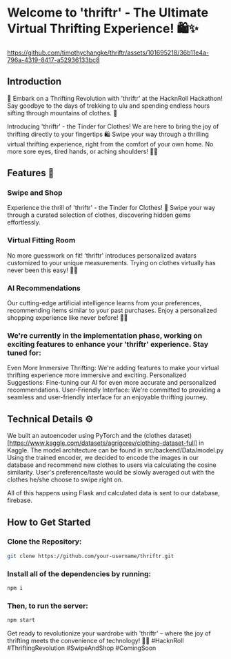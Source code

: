 
# Welcome to 'thriftr' - The Ultimate Virtual Thrifting Experience! 🛍️✨



https://github.com/timothychangke/thriftr/assets/101695218/36b11e4a-796a-4319-8417-a52936133bc8



## Introduction

🚀 Embark on a Thrifting Revolution with 'thriftr' at the HacknRoll Hackathon! Say goodbye to the days of trekking to ulu and spending endless hours sifting through mountains of clothes. 🌟

Introducing 'thriftr' - the Tinder for Clothes! We are here to bring the joy of thrifting directly to your fingertips 🛍️ Swipe your way through a thrilling virtual thrifting experience, right from the comfort of your own home. No more sore eyes, tired hands, or aching shoulders! 🏡✨

## Features 🌈

### Swipe and Shop
Experience the thrill of 'thriftr' - the Tinder for Clothes! 📱 Swipe your way through a curated selection of clothes, discovering hidden gems effortlessly.

### Virtual Fitting Room
No more guesswork on fit! 'thriftr' introduces personalized avatars customized to your unique measurements. Trying on clothes virtually has never been this easy! 👗👤

### AI Recommendations
Our cutting-edge artificial intelligence learns from your preferences, recommending items similar to your past purchases. Enjoy a personalized shopping experience like never before! 🤖💡

### We're currently in the implementation phase, working on exciting features to enhance your 'thriftr' experience. Stay tuned for:

Even More Immersive Thrifting: We're adding features to make your virtual thrifting experience more immersive and exciting.
Personalized Suggestions: Fine-tuning our AI for even more accurate and personalized recommendations.
User-Friendly Interface: We're committed to providing a seamless and user-friendly interface for an enjoyable thrifting journey.

## Technical Details ⚙️

We built an autoencoder using PyTorch and the (clothes dataset)[https://www.kaggle.com/datasets/agrigorev/clothing-dataset-full] in Kaggle. 
The model architecture can be found in src/backend/Data/model.py
Using the trained encoder, we decided to encode the images in our database and recommend new clothes to users via calculating the cosine similarity. 
User's preference/taste would be slowly averaged out with the clothes he/she choose to swipe right on. 

All of this happens using Flask and calculated data is sent to our database, firebase. 

## How to Get Started

### Clone the Repository:

```bash
git clone https://github.com/your-username/thriftr.git
```

### Install all of the dependencies by running:

```bash
npm i
```

### Then, to run the server:

```bash
npm start
```

Get ready to revolutionize your wardrobe with 'thriftr' – where the joy of thrifting meets the convenience of technology! 🚀🛒 #HacknRoll #ThriftingRevolution #SwipeAndShop #ComingSoon
